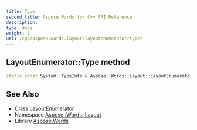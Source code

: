 ```yaml
---
title: Type
second_title: Aspose.Words for C++ API Reference
description: 
type: docs
weight: 1
url: /cpp/aspose.words.layout/layoutenumerator/type/
---
```

## LayoutEnumerator::Type method




```cpp
static const System::TypeInfo & Aspose::Words::Layout::LayoutEnumerator::Type()
```

## See Also

* Class [LayoutEnumerator](../)
* Namespace [Aspose::Words::Layout](../../)
* Library [Aspose.Words](../../../)
